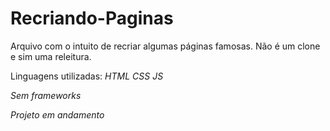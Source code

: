 # Recriando-Paginas

Arquivo com o intuito de recriar algumas páginas famosas. Não é um clone e sim uma releitura.

Linguagens utilizadas:
*HTML*
*CSS*
*JS*

*Sem frameworks*

*Projeto em andamento*

